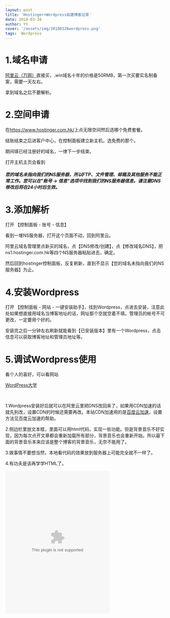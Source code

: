 ```yaml
---
layout: post
title: 'Hostinger+Wordpress自建博客记录'
date: 2018-03-28
author: YY
cover: '/assets/img/20180328wordpress.png'
tags:  Wordpress
---
```

<h1>1.域名申请</h1>
<a href="https://wanwang.aliyun.com/" target="_blank">阿里云（万网）</a>直接买，.win域名十年的价格是50RMB，第一次买要实名制备案，需要一天左右。

拿到域名之后不要解析。
<h1>2.空间申请</h1>
在<a href="https://www.hostinger.com.hk/" target="_blank">https://www.hostinger.com.hk/</a>上点无限空间然后选哪个免费套餐。

结账结束之后进客户中心，在控制面板建立新主机，选免费的那个。

期间填已经注册好的域名，一律下一步结束。

打开主机主页会看到
<h5>您的域名未指向我们的NS服务器，所以FTP、文件管理、邮箱及其他服务不能正常工作。您可以在"账号 -&gt; 信息"选项中找到我们的NS服务器信息。请注意DNS修改后将在24小时后生效。</h5>
<h1>3.添加解析</h1>
打开 【控制面板 - 账号 - 信息】

看到一堆NS服务器，打开这个页面不动，回到阿里云。

阿里云域名管理里点新买的域名，点【DNS修改/创建】，点【修改域名DNS】，把ns1.hostinger.com.hk等四个NS服务器粘贴进去，确定。

然后回到hostinger控制面板，反复刷新，直到不显示【您的域名未指向我们的NS服务器】为止。
<h1>4.安装Wordpress</h1>
打开 【控制面板 - 网站 - 一键安装助手】，找到Wordpress，点进去安装，注意此处如果想直接用域名当博客地址的话，网址那个空就空着不填。管理员的帐号不可更改，一定要用个好的。

安装完之后一分钟左右刷新就能看到【已安装版本】里有一个Wordpress，点击信息可以获取博客地址和管理员地址等。
<h1>5.调试Wordpress使用</h1>
看个人的喜好，可以看网站

<a href="https://www.wpdaxue.com/" target="_blank">WordPress大学</a>

&nbsp;

<!--more-->

1.Wordpress安装好后就可以在阿里云里把DNS改回来了，如果用CDN加速的话就先别改，设置CDN的时候还需要再改。本站CDN加速用的是<a href="http://su.baidu.com/" target="_blank">百度云加速</a>，设置方法见百度云加速的帮助。

2.侧边栏里放文本框，里面可以用html代码，实现一些功能。但是背景音乐不好实现，因为每次点开文章都会重新加载所有部分，背景音乐也会重新开始。所以最下面的背景音乐本来应该是整个博客的背景音乐，无奈不能用了。

3.做事情不要想当然，本地看代码的效果放到服务器上可能完全就不一样了。

4.有功夫是该再学学HTML了。

<embed src="//music.163.com/style/swf/widget.swf?sid=720565761&type=0&auto=0&width=310&height=430" width="330" height="450"  allowNetworking="all">